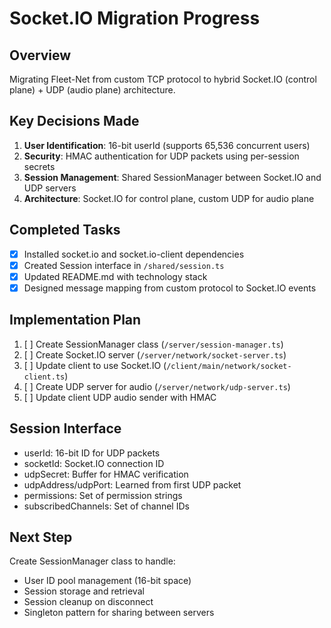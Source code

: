# Socket.IO Migration Progress

## Overview
Migrating Fleet-Net from custom TCP protocol to hybrid Socket.IO (control plane) + UDP (audio plane) architecture.

## Key Decisions Made
1. **User Identification**: 16-bit userId (supports 65,536 concurrent users)
2. **Security**: HMAC authentication for UDP packets using per-session secrets
3. **Session Management**: Shared SessionManager between Socket.IO and UDP servers
4. **Architecture**: Socket.IO for control plane, custom UDP for audio plane

## Completed Tasks
- [x] Installed socket.io and socket.io-client dependencies
- [x] Created Session interface in `/shared/session.ts`
- [x] Updated README.md with technology stack
- [x] Designed message mapping from custom protocol to Socket.IO events

## Implementation Plan
1. [ ] Create SessionManager class (`/server/session-manager.ts`)
2. [ ] Create Socket.IO server (`/server/network/socket-server.ts`)
3. [ ] Update client to use Socket.IO (`/client/main/network/socket-client.ts`)
4. [ ] Create UDP server for audio (`/server/network/udp-server.ts`)
5. [ ] Update client UDP audio sender with HMAC

## Session Interface
- userId: 16-bit ID for UDP packets
- socketId: Socket.IO connection ID
- udpSecret: Buffer for HMAC verification
- udpAddress/udpPort: Learned from first UDP packet
- permissions: Set of permission strings
- subscribedChannels: Set of channel IDs

## Next Step
Create SessionManager class to handle:
- User ID pool management (16-bit space)
- Session storage and retrieval
- Session cleanup on disconnect
- Singleton pattern for sharing between servers